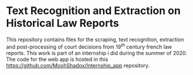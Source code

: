 # Text Recognition and Extraction on Historical Law Reports
This repository contains files for the scraping, text recognition, extraction and post-processing of court decisions from $19^{th}$ century french law reports.
This work is part of an internship i did during the summer of 2020. The code for the web app is hosted in this https://github.com/MoohShadox/Internship_app repository.

